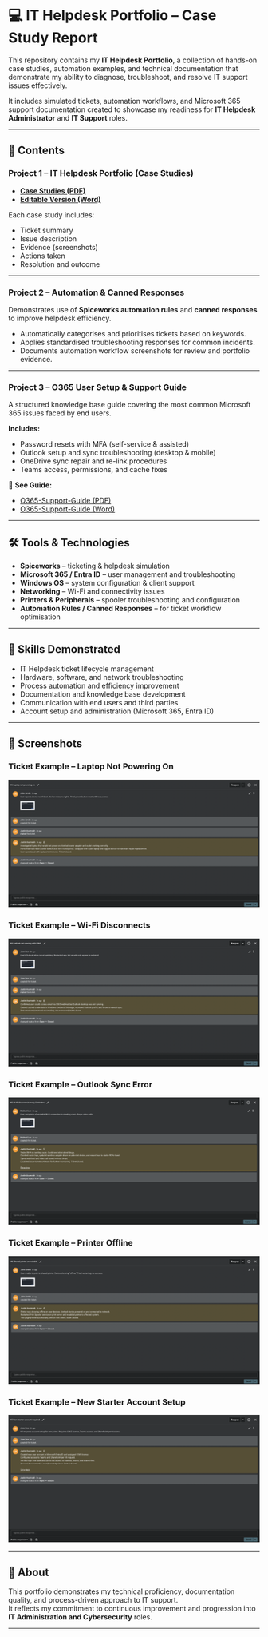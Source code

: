 # 💻 IT Helpdesk Portfolio – Case Study Report  

This repository contains my **IT Helpdesk Portfolio**, a collection of hands-on case studies, automation examples, and technical documentation that demonstrate my ability to diagnose, troubleshoot, and resolve IT support issues effectively.  

It includes simulated tickets, automation workflows, and Microsoft 365 support documentation created to showcase my readiness for **IT Helpdesk Administrator** and **IT Support** roles.  

---

## 📂 Contents  

### **Project 1 – IT Helpdesk Portfolio (Case Studies)**  
- **[Case Studies (PDF)](IT_Helpdesk_Portfolio_Report.pdf)**  
- **[Editable Version (Word)](IT_Helpdesk_Portfolio_Report.docx)**  

Each case study includes:  
- Ticket summary  
- Issue description  
- Evidence (screenshots)  
- Actions taken  
- Resolution and outcome  

---

### **Project 2 – Automation & Canned Responses**  
Demonstrates use of **Spiceworks automation rules** and **canned responses** to improve helpdesk efficiency.  
- Automatically categorises and prioritises tickets based on keywords.  
- Applies standardised troubleshooting responses for common incidents.  
- Documents automation workflow screenshots for review and portfolio evidence.  

---

### **Project 3 – O365 User Setup & Support Guide**  
A structured knowledge base guide covering the most common Microsoft 365 issues faced by end users.  

**Includes:**  
- Password resets with MFA (self-service & assisted)  
- Outlook setup and sync troubleshooting (desktop & mobile)  
- OneDrive sync repair and re-link procedures  
- Teams access, permissions, and cache fixes  

📑 **See Guide:**  
- [O365-Support-Guide (PDF)](reports/O365-Support-Guide.pdf)  
- [O365-Support-Guide (Word)](reports/O365-Support-Guide.docx)  

---

## 🛠️ Tools & Technologies  
- **Spiceworks** – ticketing & helpdesk simulation  
- **Microsoft 365 / Entra ID** – user management and troubleshooting  
- **Windows OS** – system configuration & client support  
- **Networking** – Wi-Fi and connectivity issues  
- **Printers & Peripherals** – spooler troubleshooting and configuration  
- **Automation Rules / Canned Responses** – for ticket workflow optimisation  

---

## 🎯 Skills Demonstrated  
- IT Helpdesk ticket lifecycle management  
- Hardware, software, and network troubleshooting  
- Process automation and efficiency improvement  
- Documentation and knowledge base development  
- Communication with end users and third parties  
- Account setup and administration (Microsoft 365, Entra ID)  

---

## 📸 Screenshots  

### Ticket Example – Laptop Not Powering On  
![Laptop not powering on](ticket3.png)

### Ticket Example – Wi-Fi Disconnects  
![Wi-Fi disconnects](ticket4.png)

### Ticket Example – Outlook Sync Error  
![Outlook sync error](ticket5.png)

### Ticket Example – Printer Offline  
![Printer offline](ticket6.png)

### Ticket Example – New Starter Account Setup  
![New starter account](ticket7.png)

---

## 📌 About  
This portfolio demonstrates my technical proficiency, documentation quality, and process-driven approach to IT support.  
It reflects my commitment to continuous improvement and progression into **IT Administration and Cybersecurity** roles.  

---
